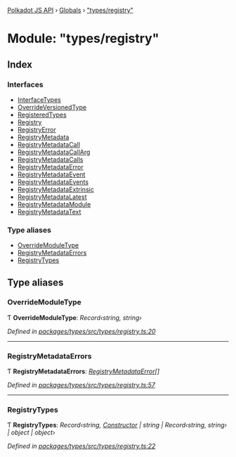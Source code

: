 [Polkadot JS API](../README.md) › [Globals](../globals.md) › ["types/registry"](_types_registry_.md)

# Module: "types/registry"

## Index

### Interfaces

* [InterfaceTypes](../interfaces/_types_registry_.interfacetypes.md)
* [OverrideVersionedType](../interfaces/_types_registry_.overrideversionedtype.md)
* [RegisteredTypes](../interfaces/_types_registry_.registeredtypes.md)
* [Registry](../interfaces/_types_registry_.registry.md)
* [RegistryError](../interfaces/_types_registry_.registryerror.md)
* [RegistryMetadata](../interfaces/_types_registry_.registrymetadata.md)
* [RegistryMetadataCall](../interfaces/_types_registry_.registrymetadatacall.md)
* [RegistryMetadataCallArg](../interfaces/_types_registry_.registrymetadatacallarg.md)
* [RegistryMetadataCalls](../interfaces/_types_registry_.registrymetadatacalls.md)
* [RegistryMetadataError](../interfaces/_types_registry_.registrymetadataerror.md)
* [RegistryMetadataEvent](../interfaces/_types_registry_.registrymetadataevent.md)
* [RegistryMetadataEvents](../interfaces/_types_registry_.registrymetadataevents.md)
* [RegistryMetadataExtrinsic](../interfaces/_types_registry_.registrymetadataextrinsic.md)
* [RegistryMetadataLatest](../interfaces/_types_registry_.registrymetadatalatest.md)
* [RegistryMetadataModule](../interfaces/_types_registry_.registrymetadatamodule.md)
* [RegistryMetadataText](../interfaces/_types_registry_.registrymetadatatext.md)

### Type aliases

* [OverrideModuleType](_types_registry_.md#overridemoduletype)
* [RegistryMetadataErrors](_types_registry_.md#registrymetadataerrors)
* [RegistryTypes](_types_registry_.md#registrytypes)

## Type aliases

###  OverrideModuleType

Ƭ **OverrideModuleType**: *Record‹string, string›*

*Defined in [packages/types/src/types/registry.ts:20](https://github.com/polkadot-js/api/blob/94f81db568/packages/types/src/types/registry.ts#L20)*

___

###  RegistryMetadataErrors

Ƭ **RegistryMetadataErrors**: *[RegistryMetadataError](../interfaces/_types_registry_.registrymetadataerror.md)[]*

*Defined in [packages/types/src/types/registry.ts:57](https://github.com/polkadot-js/api/blob/94f81db568/packages/types/src/types/registry.ts#L57)*

___

###  RegistryTypes

Ƭ **RegistryTypes**: *Record‹string, [Constructor](../interfaces/_types_codec_.constructor.md) | string | Record‹string, string› | object | object›*

*Defined in [packages/types/src/types/registry.ts:22](https://github.com/polkadot-js/api/blob/94f81db568/packages/types/src/types/registry.ts#L22)*
